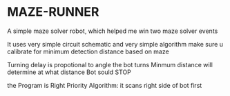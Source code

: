 # MAZE-RUNNER
A simple maze solver robot, which helped me win two maze solver events

It uses very simple circuit schematic and very simple algorithm
make sure u calibrate for minimum detection distance based on maze

Turning delay is propotional to angle the bot turns
Minmum distance will determine at what distance Bot sould STOP

the Program is Right Priority Algorithm: it scans right side of bot first


